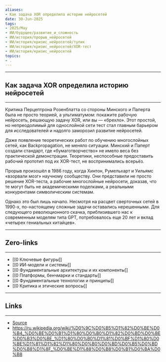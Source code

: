 ```yaml
---
aliases: 
- Как задача XOR определила историю нейросетей 
date: 30-Jun-2025
tags:
- 2025/May
- ИИ/будущее/развитие_и_сложность
- ИИ/история/прорыв_нейросетей
- ИИ/история/кризис_нейросетей/тупик
- ИИ/история/кризис_нейросетей/XOR-тест
- ИИ/история/кризис_нейросетей
topics:
- .
---
```

-----
##  Как задача XOR определила историю нейросетей 
-----
Критика Перцептрона Розенблатта со стороны Минского и Паперта была не просто теорией, а ультиматумом: покажите рабочую нейросеть, решающую задачу XOR, или вы — «брехло». Этот простой, но непреодолимый для однослойной сети тест стал главным барьером для исследователей и надолго заморозил развитие нейросетей.

Даже появление теоретических работ по обучению многослойных сетей, как Backpropagation, не меняло ситуации. Минский и Паперт создали стандарт, где «бумаготворчество» не имело веса без практической демонстрации. Теоретики, неспособные предоставить рабочий прототип под их XOR-тест, не воспринимались всерьёз.

Прорыв произошёл в 1986 году, когда Хинтон, Румельхарт и Уильямс «взорвали мозг» научному сообществу. Они представили не просто решение XOR-теста, а рабочие многослойные нейросети, доказав, что те могут быть не академическими поделками, а реальными конкурентами символическим системам.

Однако это был лишь начало. Несмотря на расцвет сверточных сетей в 1990-х, по-настоящему сложные задачи оставались нерешенными. Для следующего революционного скачка, приблизившего нас к современным моделям типа GPT, потребовалось еще 20 лет и вклад «четырех гениальных китайцев».

---
## Zero-links
---
- [[0 Ключевые фигуры]]
- [[0 ИИ-модели и системы]]
- [[0 Фундаментальные архитектуры и их компоненты]]
- [[0 Платформы, бенчмарки и стандарты]]
- [[0 Фундаментальные технологии и принципы]]
- [[0 Критика и этические вопросы]]

---
## Links
---
- [Source](https://t.me/turboproject/1696)
- https://ru.wikipedia.org/wiki/%D0%9C%D0%B5%D1%82%D0%BE%D0%B4_%D0%BE%D0%B1%D1%80%D0%B0%D1%82%D0%BD%D0%BE%D0%B3%D0%BE_%D1%80%D0%B0%D1%81%D0%BF%D1%80%D0%BE%D1%81%D1%82%D1%80%D0%B0%D0%BD%D0%B5%D0%BD%D0%B8%D1%8F_%D0%BE%D1%88%D0%B8%D0%B1%D0%BA%D0%B8